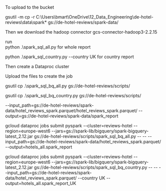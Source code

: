 
To upload to the bucket

gsutil -m cp -r C:\Users\bmart\OneDrive\12_Data_Engineering\de-hotel-reviews\data\spark\* gs://de-hotel-reviews/spark-data/

Then we download the hadoop connector gcs-connector-hadoop3-2.2.15


run  
python .\spark_sql_all.py for whole report

python .\spark_sql_country.py  --country UK for country report

Then create a Dataproc cluster


Upload the files to create the job

gsutil cp .\spark_sql_bq_all.py gs://de-hotel-reviews/scripts/

gsutil cp .\spark_sql_bq_country.py gs://de-hotel-reviews/scripts/


--input_path=gs://de-hotel-reviews/spark-data/hotel_reviews_spark.parquet/hotel_reviews_spark.parquet/
--output=gs://de-hotel-reviews/spark-data/spark_report

gcloud dataproc jobs submit pyspark --cluster=reviews-hotel --region=europe-west6 --jars=gs://spark-lib/bigquery/spark-bigquery-latest_2.12.jar gs://de-hotel-reviews/scripts/spark_sql_bq_all.py -- -- --input_path=gs://de-hotel-reviews/spark-data/hotel_reviews_spark.parquet/ --output=hotels_all.spark_report


gcloud dataproc jobs submit pyspark --cluster=reviews-hotel --region=europe-west6 --jars=gs://spark-lib/bigquery/spark-bigquery-latest_2.12.jar gs://de-hotel-reviews/scripts/spark_sql_bq_country.py -- -- --input_path=gs://de-hotel-reviews/spark-data/hotel_reviews_spark.parquet/ --country UK --output=hotels_all.spark_report_UK
